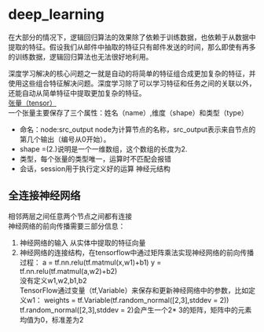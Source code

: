 # deep_learning
在大部分的情况下，逻辑回归算法的效果除了依赖于训练数据，也依赖于从数据中提取的特征。假设我们从邮件中抽取的特征只有邮件发送的时间，那么即使有再多的训练数据，逻辑回归算法也无法很好地利用。

深度学习解决的核心问题之一就是自动的将简单的特征组合成更加复杂的特征，并使用这些组合特征解决问题。深度学习除了可以学习特征和任务之间的关联以外，还能自动从简单特征中提取更加复杂的特征。  
[张量（tensor）](https://github.com/xinchen201795/deep_learning/blob/master/tensorflow1.ipynb)  
一个张量主要保存了三个属性：姓名（name）,维度（shape）和类型（type）
* 命名：node:src_output node为计算节点的名称，src_output表示来自节点的第几个输出（编号从0开始）。 
* shape =(2.)说明是一个一维数组，这个数组的长度为2.
* 类型，每个张量的类型唯一，运算时不匹配会报错
* 会话，session用于执行定义好的运算
神经元结构
## 全连接神经网络
相邻两层之间任意两个节点之间都有连接  
神经网络的前向传播需要三部分信息：  
1. 神经网络的输入 从实体中提取的特征向量
2. 神经网络的连接结构，在tensorflow中通过矩阵乘法实现神经网络的前向传播过程：
a = tf.nn.relu(tf.matmul(x,w1)+b1)
y = tf.nn.relu(tf.matmul(a,w2)+b2)  
没有定义w1,w2,b1,b2  
TensorFlow通过变量（tf,Variable）来保存和更新神经网络中的参数，比如定义w1：
weights = tf.Variable(tf.random_normal([2,3],stddev = 2))  
tf.random_normal([2,3],stddev = 2)会产生一个2* 3的矩阵，矩阵中的元素均值为0，标准差为2
